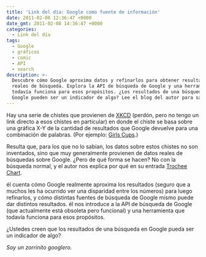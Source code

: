 ```yaml
---
title: 'Link del día: Google como fuente de información'
date: 2011-02-08 12:36:47 +0000
date_gmt: 2011-02-08 14:36:47 +0000
categories:
  - Link del día
tags:
  - Google
  - gráficos
  - comic
  - API
  - search
description: >-
  Descubre cómo Google aproxima datos y refinarlos para obtener resultados
  reales de búsqueda. Explora la API de búsqueda de Google y una herramienta que
  todavía funciona para esos propósitos. ¿Los resultados de una búsqueda en
  Google pueden ser un indicador de algo? Lee el blog del autor para saber más.
---
```



Hay una serie de chistes que provienen de [XKCD](http://www.xkcd.com/) (perdón, pero no tengo un link directo a esos chistes en particular) en donde el chiste se basa sobre una gráfica X-Y de la cantidad de resultados que Google devuelve para una combinación de palabras. (Por ejemplo: <a href="http://xkcd.com/467/"><X> Girls <Y> Cups</a>.)

Resulta que, para los que no lo sabían, los datos sobre estos chistes no son inventados, sino que muy generalmente provienen de datos reales de búsquedas sobre Google.  ¿Pero de qué forma se hacen? No con la búsqueda normal, y el autor nos explica por qué en su entrada [Trochee Chart](http://blog.xkcd.com/2011/02/04/trochee-chart/).

él cuenta cómo Google realmente aproxima los resultados (seguro que a muchos les ha ocurrido ver una disparidad entre los números) para luego refinarlos, y cómo distintas fuentes de búsqueda de Google mismo puede dar distintos resultados. él nos introduce a la API de búsqueda de Google (que actualmente está obsoleta pero funcional) y una herramienta que todavía funciona para esos propósitos.

 ¿Ustedes creen que los resultados de una búsqueda en Google pueda ser un indicador de algo?

_Soy un zorrinito googlero._
